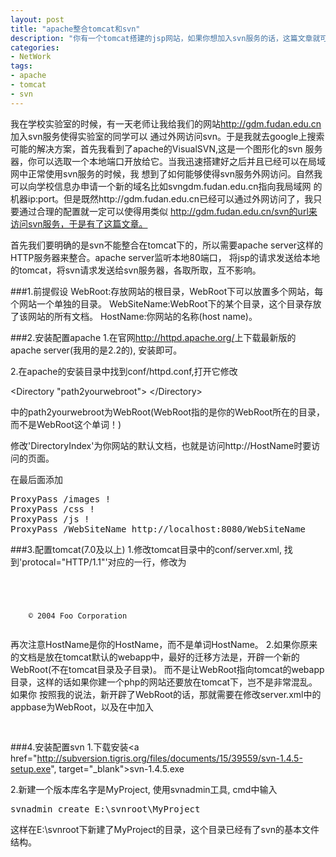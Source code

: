 ```yaml
---
layout: post
title: "apache整合tomcat和svn"
description: "你有一个tomcat搭建的jsp网站，如果你想加入svn服务的话，这篇文章就可以帮到你了。"
categories: 
- NetWork 
tags:
- apache
- tomcat
- svn
---
```

我在学校实验室的时候，有一天老师让我给我们的网站<http://gdm.fudan.edu.cn>加入svn服务使得实验室的同学可以
通过外网访问svn。于是我就去google上搜索可能的解决方案，首先我看到了apache的VisualSVN,这是一个图形化的svn
服务器，你可以选取一个本地端口开放给它。当我迅速搭建好之后并且已经可以在局域网中正常使用svn服务的时候，我
想到了如何能够使得svn服务外网访问。自然我可以向学校信息办申请一个新的域名比如svngdm.fudan.edu.cn指向我局域网
的机器ip:port。但是既然http://gdm.fudan.edu.cn已经可以通过外网访问了，我只要通过合理的配置就一定可以使得用类似
http://gdm.fudan.edu.cn/svn的url来访问svn服务，于是有了这篇文章。

首先我们要明确的是svn不能整合在tomcat下的，所以需要apache server这样的HTTP服务器来整合。apache server监听本地80端口，
将jsp的请求发送给本地的tomcat，将svn请求发送给svn服务器，各取所取，互不影响。

###1.前提假设
WebRoot:存放网站的根目录，WebRoot下可以放置多个网站，每个网站一个单独的目录。
WebSiteName:WebRoot下的某个目录，这个目录存放了该网站的所有文档。
HostName:你网站的名称(host name)。

###2.安装配置apache
1.在官网<http://httpd.apache.org/>上下载最新版的apache server(我用的是2.2的), 安装即可。

2.在apache的安装目录中找到conf/httpd.conf,打开它修改

\<Directory "path2yourwebroot">
\</Directory>

中的path2yourwebroot为WebRoot(WebRoot指的是你的WebRoot所在的目录，而不是WebRoot这个单词！)

修改'DirectoryIndex'为你网站的默认文档，也就是访问http://HostName时要访问的页面。

在最后面添加
<pre>
ProxyPass /images !
ProxyPass /css !
ProxyPass /js !
ProxyPass /WebSiteName http://localhost:8080/WebSiteName
</pre>

###3.配置tomcat(7.0及以上)
1.修改tomcat目录中的conf/server.xml, 找到'protocal="HTTP/1.1"'对应的一行，修改为
<pre><code>
<Connector port="8080" protocol="HTTP/1.1"
               connectionTimeout="20000"
               redirectPort="8443" proxyPort="80" proxyName=HostName/>
</code></pre>
<pre><code><div class="footer">
    &copy; 2004 Foo Corporation
</div>
</code></pre>

再次注意HostName是你的HostName，而不是单词HostName。
2.如果你原来的文档是放在tomcat默认的webapp中，最好的迁移方法是，开辟一个新的WebRoot(不在tomcat目录及子目录)。
而不是让WebRoot指向tomcat的webapp目录，这样的话如果你建一个php的网站还要放在tomcat下，岂不是非常混乱。如果你
按照我的说法，新开辟了WebRoot的话，那就需要在修改server.xml中的appbase为WebRoot，以及在<Host></Host>中加入
<pre>
<Context path="" docBase=WebRoot reloadable="true" />
</pre>

###4.安装配置svn
1.下载安装<a href="http://subversion.tigris.org/files/documents/15/39559/svn-1.4.5-setup.exe", target="_blank">svn-1.4.5.exe</a>

2.新建一个版本库名字是MyProject, 使用svnadmin工具, cmd中输入
<pre>
svnadmin create E:\svnroot\MyProject
</pre>
这样在E:\svnroot下新建了MyProject的目录，这个目录已经有了svn的基本文件结构。
